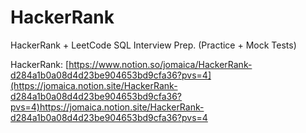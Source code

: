 # HackerRank
HackerRank + LeetCode SQL Interview Prep. (Practice + Mock Tests)

HackerRank: [https://www.notion.so/jomaica/HackerRank-d284a1b0a08d4d23be904653bd9cfa36?pvs=4](https://jomaica.notion.site/HackerRank-d284a1b0a08d4d23be904653bd9cfa36?pvs=4)https://jomaica.notion.site/HackerRank-d284a1b0a08d4d23be904653bd9cfa36?pvs=4
